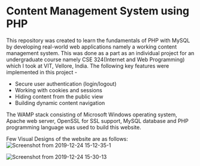 # Content Management System using PHP
This repository was created to learn the fundamentals of PHP with MySQL by developing
real-world web applications namely a working content management system.
This was done as a part as an individual project for an undergraduate course namely CSE 324(Internet and Web Programming) 
which I took at VIT, Vellore, India.
The following key features were implemented in this project -
* Secure user authentication (login/logout)
* Working with cookies and sessions
* Hiding content from the public view
* Building dynamic content navigation

The WAMP stack consisting of Microsoft Windows operating system, Apache web server, OpenSSL for SSL support, MySQL database and PHP programming language was used to build this website.

Few Visual Designs of the website are as follows:
![Screenshot from 2019-12-24 15-12-35-1](https://user-images.githubusercontent.com/8374949/71407673-b646d500-2661-11ea-9626-84268bb2b895.png)

![Screenshot from 2019-12-24 15-30-13](https://user-images.githubusercontent.com/8374949/71407921-72a09b00-2662-11ea-89d6-d83646a74e5f.png)
